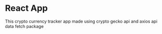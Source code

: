 # React App 
This crypto currency tracker app made using crypto gecko api and axios api data fetch package
